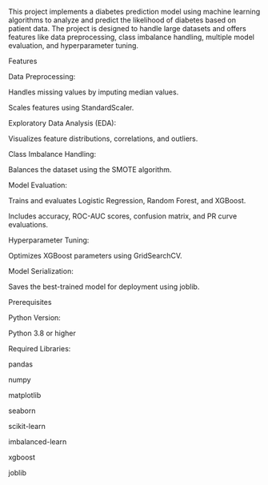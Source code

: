 This project implements a diabetes prediction model using machine learning algorithms to analyze and predict the likelihood of diabetes based on patient data. The project is designed to handle large datasets and offers features like data preprocessing, class imbalance handling, multiple model evaluation, and hyperparameter tuning.

Features

Data Preprocessing:

Handles missing values by imputing median values.

Scales features using StandardScaler.

Exploratory Data Analysis (EDA):

Visualizes feature distributions, correlations, and outliers.

Class Imbalance Handling:

Balances the dataset using the SMOTE algorithm.

Model Evaluation:

Trains and evaluates Logistic Regression, Random Forest, and XGBoost.

Includes accuracy, ROC-AUC scores, confusion matrix, and PR curve evaluations.

Hyperparameter Tuning:

Optimizes XGBoost parameters using GridSearchCV.

Model Serialization:

Saves the best-trained model for deployment using joblib.

Prerequisites

Python Version:

Python 3.8 or higher

Required Libraries:

pandas

numpy

matplotlib

seaborn

scikit-learn

imbalanced-learn

xgboost

joblib
